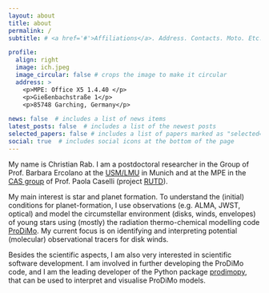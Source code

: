 ```yaml
---
layout: about
title: about
permalink: /
subtitle: # <a href='#'>Affiliations</a>. Address. Contacts. Moto. Etc.

profile:
  align: right
  image: ich.jpeg
  image_circular: false # crops the image to make it circular
  address: >
    <p>MPE: Office X5 1.4.40 </p>
    <p>Gießenbachstraße 1</p>
    <p>85748 Garching, Germany</p>

news: false  # includes a list of news items
latest_posts: false  # includes a list of the newest posts
selected_papers: false # includes a list of papers marked as "selected={true}"
social: true  # includes social icons at the bottom of the page
---
```


My name is Christian Rab. I am a postdoctoral researcher in the Group of Prof. Barbara Ercolano at the [USM/LMU](https://www.usm.uni-muenchen.de/) in Munich and at the MPE in the [CAS group](https://www.mpe.mpg.de/CAS) of Prof. Paola Caselli (project [RUTD](https://www.transitiondiscs.com/)).

My main interest is star and planet formation. To understand the (initial) conditions for planet-formation, I use observations (e.g. ALMA, JWST, optical) and model the circumstellar environment (disks, winds,  envelopes) of young stars using (mostly) the radiation thermo-chemical modelling code [ProDiMo](https://prodimo.iwf.oeaw.ac.at/). My current focus is on identifying and interpreting potential (molecular) observational tracers for disk winds. 

Besides the scientific aspects, I am also very interested in scientific software development. I am involved in further developing the ProDiMo code, and I am the leading developer of the Python package [prodimopy](https://gitlab.astro.rug.nl/prodimo/prodimopy), that can be used to interpret and visualise ProDiMo models.

<!---
[//]: # Write your biography here. Tell the world about yourself. Link to your favorite [subreddit](http://reddit.com). You can put a picture in, too. The code is already in, just name your picture `prof_pic.jpg` and put it in the `img/` folder.

[//]: # Put your address / P.O. box / other info right below your picture. You can also disable any of these elements by editing `profile` property of the YAML header of your `_pages/about.md`. Edit `_bibliography/papers.bib` and Jekyll will render your [publications page](/al-folio/publications/) automatically.

[//]: # Link to your social media connections, too. This theme is set up to use [Font Awesome icons](http://fortawesome.github.io/Font-Awesome/) and [Academicons](https://jpswalsh.github.io/academicons/), like the ones below. Add your Facebook, Twitter, LinkedIn, Google Scholar, or just disable all of them.
-->
